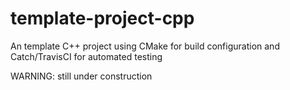 # template-project-cpp
An template C++ project using CMake for build configuration and Catch/TravisCI for automated testing

WARNING: still under construction
